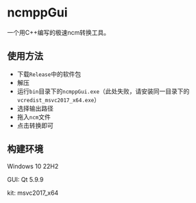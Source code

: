 # ncmppGui

一个用C++编写的极速ncm转换工具。

## 使用方法

- 下载`Release`中的软件包
- 解压
- 运行`bin`目录下的`ncmppGui.exe`（此处失败，请安装同一目录下的`vcredist_msvc2017_x64.exe`）
- 选择输出路径
- 拖入`ncm`文件
- 点击转换即可

## 构建环境

Windows 10 22H2

GUI: Qt 5.9.9

kit: msvc2017_x64